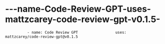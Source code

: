 # ---name-Code-Review-GPT-uses-mattzcarey-code-review-gpt-v0.1.5-
              - name: Code Review GPT                 uses: mattzcarey/code-review-gpt@v0.1.5             
